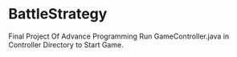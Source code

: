 # BattleStrategy
Final Project Of Advance Programming 
Run GameController.java in Controller Directory to Start Game.
